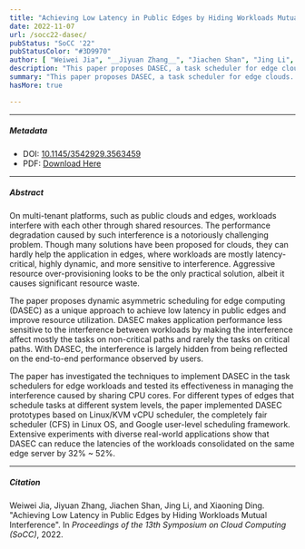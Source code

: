 ```yaml
---
title: "Achieving Low Latency in Public Edges by Hiding Workloads Mutual Interference" 
date: 2022-11-07
url: /socc22-dasec/
pubStatus: "SoCC '22"
pubStatusColor: "#3D9970"
author: [ "Weiwei Jia", "__Jiyuan Zhang__", "Jiachen Shan", "Jing Li", "Xiaoning Ding"]
description: "This paper proposes DASEC, a task scheduler for edge clouds. DASEC makes application performance less sensitive to the interference between workloads by detecting and protecting critical paths. DASEC can reduce the latencies of edge workloads by 32% ~ 52%." 
summary: "This paper proposes DASEC, a task scheduler for edge clouds. DASEC makes application performance less sensitive to the interference between workloads by detecting and protecting critical paths. DASEC can reduce the latencies of edge workloads by 32% ~ 52%."
hasMore: true

---
```


---

##### Metadata

- DOI: [10.1145/3542929.3563459](https://doi.org/10.1145/3542929.3563459)
- PDF: [Download Here](/papers/socc22-dasec.pdf)

---

##### Abstract

On multi-tenant platforms, such as public clouds and edges, workloads interfere with each other through shared resources. The performance degradation caused by such interference is a notoriously challenging problem. Though many solutions have been proposed for clouds, they can hardly help the application in edges, where workloads are mostly latency-critical, highly dynamic, and more sensitive to interference. Aggressive resource over-provisioning looks to be the only practical solution, albeit it causes significant resource waste.

The paper proposes dynamic asymmetric scheduling for edge computing (DASEC) as a unique approach to achieve low latency in public edges and improve resource utilization. DASEC makes application performance less sensitive to the interference between workloads by making the interference affect mostly the tasks on non-critical paths and rarely the tasks on critical paths. With DASEC, the interference is largely hidden from being reflected on the end-to-end performance observed by users.

The paper has investigated the techniques to implement DASEC in the task schedulers for edge workloads and tested its effectiveness in managing the interference caused by sharing CPU cores. For different types of edges that schedule tasks at different system levels, the paper implemented DASEC prototypes based on Linux/KVM vCPU scheduler, the completely fair scheduler (CFS) in Linux OS, and Google user-level scheduling framework. Extensive experiments with diverse real-world applications show that DASEC can reduce the latencies of the workloads consolidated on the same edge server by 32% ~ 52%.

---

##### Citation

Weiwei Jia, Jiyuan Zhang, Jiachen Shan, Jing Li, and Xiaoning Ding. "Achieving Low Latency in Public Edges by Hiding Workloads Mutual Interference". In _Proceedings of the 13th Symposium on Cloud Computing (SoCC)_, 2022.

